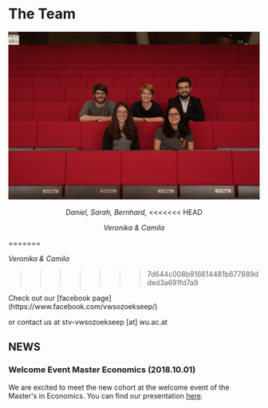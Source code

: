 # The Team

![](team.jpg)
 <center> 
 
 *Daniel, Sarah, Bernhard,* 
<<<<<<< HEAD

 *Veronika & Camila*

</center>
=======
 
 *Veronika & Camila*
>>>>>>> 7d644c008b916614481b677889dded3a691fd7a9

</center>
Check out our [facebook page](https://www.facebook.com/vwsozoekseep/)

or contact us at stv-vwsozoekseep [at] wu.ac.at

## NEWS

### Welcome Event Master Economics (2018.10.01)

We are excited to meet the new cohort at the welcome event of the Master's in Economics. You can find our presentation [here](./presi.pdf).
